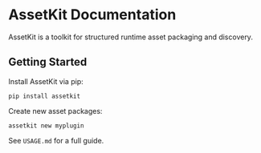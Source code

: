 # AssetKit Documentation

AssetKit is a toolkit for structured runtime asset packaging and discovery.

## Getting Started
Install AssetKit via pip:
```
pip install assetkit
```

Create new asset packages:
```
assetkit new myplugin
```

See `USAGE.md` for a full guide.
